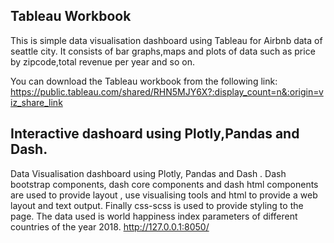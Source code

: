 
## Tableau Workbook
This is simple data visualisation dashboard using Tableau for Airbnb data of seattle city. 
It consists of bar graphs,maps and plots of data such as price by zipcode,total revenue per year and so on.

You can download the Tableau workbook from the following link:
https://public.tableau.com/shared/RHN5MJY6X?:display_count=n&:origin=viz_share_link 



## Interactive dashoard using Plotly,Pandas and Dash.
Data Visualisation dashboard using Plotly, Pandas and Dash . Dash bootstrap components, dash core components and dash html components are used to provide layout , 
use visualising tools and html to provide a web layout and text output. Finally css-scss is used to provide styling to the page.
The data used is world happiness index parameters of different countries of the year 2018.
http://127.0.0.1:8050/

